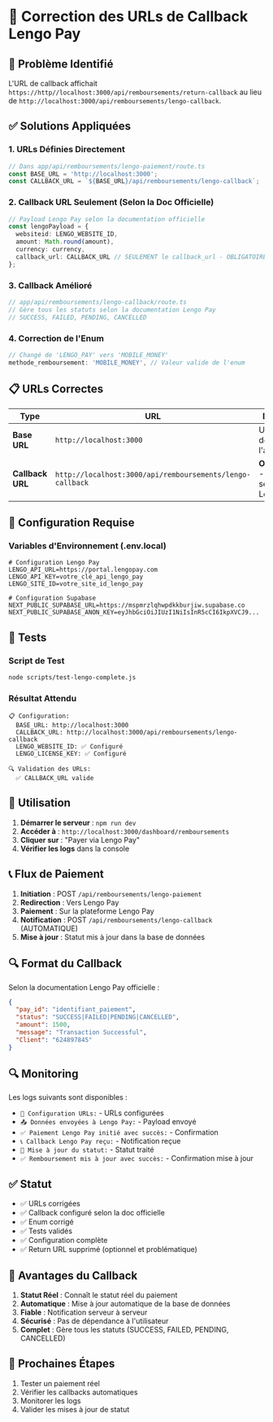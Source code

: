 # 🔧 Correction des URLs de Callback Lengo Pay

## 🚨 Problème Identifié

L'URL de callback affichait `https://http//localhost:3000/api/remboursements/return-callback` au lieu de `http://localhost:3000/api/remboursements/lengo-callback`.

## ✅ Solutions Appliquées

### 1. **URLs Définies Directement**
```typescript
// Dans app/api/remboursements/lengo-paiement/route.ts
const BASE_URL = 'http://localhost:3000';
const CALLBACK_URL = `${BASE_URL}/api/remboursements/lengo-callback`;
```

### 2. **Callback URL Seulement (Selon la Doc Officielle)**
```typescript
// Payload Lengo Pay selon la documentation officielle
const lengoPayload = {
  websiteid: LENGO_WEBSITE_ID,
  amount: Math.round(amount),
  currency: currency,
  callback_url: CALLBACK_URL // SEULEMENT le callback_url - OBLIGATOIRE pour connaître le statut
};
```

### 3. **Callback Amélioré**
```typescript
// app/api/remboursements/lengo-callback/route.ts
// Gère tous les statuts selon la documentation Lengo Pay
// SUCCESS, FAILED, PENDING, CANCELLED
```

### 4. **Correction de l'Enum**
```typescript
// Changé de 'LENGO_PAY' vers 'MOBILE_MONEY'
methode_remboursement: 'MOBILE_MONEY', // Valeur valide de l'enum
```

## 📋 URLs Correctes

| Type | URL | Description |
|------|-----|-------------|
| **Base URL** | `http://localhost:3000` | URL de base de l'application |
| **Callback URL** | `http://localhost:3000/api/remboursements/lengo-callback` | **OBLIGATOIRE** - Notification serveur Lengo Pay |

## 🔧 Configuration Requise

### Variables d'Environnement (.env.local)
```env
# Configuration Lengo Pay
LENGO_API_URL=https://portal.lengopay.com
LENGO_API_KEY=votre_clé_api_lengo_pay
LENGO_SITE_ID=votre_site_id_lengo_pay

# Configuration Supabase
NEXT_PUBLIC_SUPABASE_URL=https://mspmrzlqhwpdkkburjiw.supabase.co
NEXT_PUBLIC_SUPABASE_ANON_KEY=eyJhbGciOiJIUzI1NiIsInR5cCI6IkpXVCJ9...
```

## 🧪 Tests

### Script de Test
```bash
node scripts/test-lengo-complete.js
```

### Résultat Attendu
```
📋 Configuration:
  BASE_URL: http://localhost:3000
  CALLBACK_URL: http://localhost:3000/api/remboursements/lengo-callback
  LENGO_WEBSITE_ID: ✅ Configuré
  LENGO_LICENSE_KEY: ✅ Configuré

🔍 Validation des URLs:
  ✅ CALLBACK_URL valide
```

## 🚀 Utilisation

1. **Démarrer le serveur** : `npm run dev`
2. **Accéder à** : `http://localhost:3000/dashboard/remboursements`
3. **Cliquer sur** : "Payer via Lengo Pay"
4. **Vérifier les logs** dans la console

## 📞 Flux de Paiement

1. **Initiation** : POST `/api/remboursements/lengo-paiement`
2. **Redirection** : Vers Lengo Pay
3. **Paiement** : Sur la plateforme Lengo Pay
4. **Notification** : POST `/api/remboursements/lengo-callback` (AUTOMATIQUE)
5. **Mise à jour** : Statut mis à jour dans la base de données

## 🔍 Format du Callback

Selon la documentation Lengo Pay officielle :

```json
{
  "pay_id": "identifiant_paiement",
  "status": "SUCCESS|FAILED|PENDING|CANCELLED",
  "amount": 1500,
  "message": "Transaction Successful",
  "Client": "624897845"
}
```

## 🔍 Monitoring

Les logs suivants sont disponibles :
- `🔧 Configuration URLs:` - URLs configurées
- `📤 Données envoyées à Lengo Pay:` - Payload envoyé
- `✅ Paiement Lengo Pay initié avec succès:` - Confirmation
- `📞 Callback Lengo Pay reçu:` - Notification reçue
- `🔄 Mise à jour du statut:` - Statut traité
- `✅ Remboursement mis à jour avec succès:` - Confirmation mise à jour

## ✅ Statut

- ✅ URLs corrigées
- ✅ Callback configuré selon la doc officielle
- ✅ Enum corrigé
- ✅ Tests validés
- ✅ Configuration complète
- ✅ Return URL supprimé (optionnel et problématique)

## 🎯 Avantages du Callback

1. **Statut Réel** : Connaît le statut réel du paiement
2. **Automatique** : Mise à jour automatique de la base de données
3. **Fiable** : Notification serveur à serveur
4. **Sécurisé** : Pas de dépendance à l'utilisateur
5. **Complet** : Gère tous les statuts (SUCCESS, FAILED, PENDING, CANCELLED)

## 🎯 Prochaines Étapes

1. Tester un paiement réel
2. Vérifier les callbacks automatiques
3. Monitorer les logs
4. Valider les mises à jour de statut 